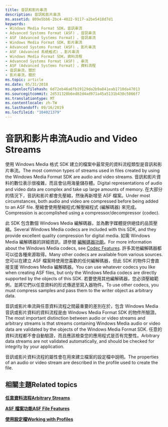 ```yaml
---
title: 音訊和影片串流
description: 音訊和影片串流
ms.assetid: 809e5bb6-2bc4-4022-9117-a2be5418d7d1
keywords:
- Windows Media Format SDK，音訊串流
- Advanced Systems Format (ASF) 、音訊串流
- ASF (Advanced Systems Format) 、音訊串流
- Windows Media Format SDK、影片串流
- Advanced Systems Format (ASF) 、影片串流
- ASF (Advanced 系統格式) 、影片串流
- Windows Media Format SDK，資料流程
- Advanced Systems Format (ASF) 、串流
- ASF (Advanced Systems Format) ，資料流程
- 音訊串流，關於
- 影片串流，關於
ms.topic: article
ms.date: 05/31/2018
ms.openlocfilehash: 6d72eb46a6fb19129da2b9a841eab1710da47013
ms.sourcegitcommit: 2d531328b6ed82d4ad971a45a5131b430c5866f7
ms.translationtype: MT
ms.contentlocale: zh-TW
ms.lasthandoff: 09/16/2019
ms.locfileid: "104021379"
---
```

# <a name="audio-and-video-streams"></a><span data-ttu-id="01ab9-114">音訊和影片串流</span><span class="sxs-lookup"><span data-stu-id="01ab9-114">Audio and Video Streams</span></span>

<span data-ttu-id="01ab9-115">使用 Windows Media 格式 SDK 建立的檔案中最常見的資料流程類型是音訊和影片串流。</span><span class="sxs-lookup"><span data-stu-id="01ab9-115">The most common types of streams used in files created by using the Windows Media Format SDK are audio and video streams.</span></span> <span data-ttu-id="01ab9-116">音訊和影片資料的數位表示很複雜，而且會佔用海量儲存體。</span><span class="sxs-lookup"><span data-stu-id="01ab9-116">Digital representations of audio and video data are complex and take up large amounts of memory.</span></span> <span data-ttu-id="01ab9-117">在大部分的情況下，音訊和影片都會先壓縮，然後再新增至 ASF 檔案。</span><span class="sxs-lookup"><span data-stu-id="01ab9-117">Under most circumstances, both audio and video are compressed before being added to an ASF file.</span></span> <span data-ttu-id="01ab9-118">壓縮會使用壓縮程式/解壓縮程式 (編解碼器) 來完成。</span><span class="sxs-lookup"><span data-stu-id="01ab9-118">Compression is accomplished using a compressor/decompressor (codec).</span></span>

<span data-ttu-id="01ab9-119">此 SDK 包含數個 Windows Media 編解碼器，並為數字媒體提供絕佳的品質壓縮。</span><span class="sxs-lookup"><span data-stu-id="01ab9-119">Several Windows Media codecs are included with this SDK, and they provide excellent quality compression for digital media.</span></span> <span data-ttu-id="01ab9-120">如需 Windows Media 編解碼器的詳細資訊，請參閱 [編解碼器功能](codec-features.md)。</span><span class="sxs-lookup"><span data-stu-id="01ab9-120">For more information about the Windows Media codecs, see [Codec Features](codec-features.md).</span></span> <span data-ttu-id="01ab9-121">許多其他編解碼器都可以從各種來源取得。</span><span class="sxs-lookup"><span data-stu-id="01ab9-121">Many other codecs are available from various sources.</span></span> <span data-ttu-id="01ab9-122">您可以在建立 ASF 檔案時使用您喜歡的任何編解碼器，但此 SDK 的物件只會直接支援 Windows Media 編解碼器。</span><span class="sxs-lookup"><span data-stu-id="01ab9-122">You can use whatever codecs you like when creating ASF files, but only the Windows Media codecs are directly supported by the objects of this SDK.</span></span> <span data-ttu-id="01ab9-123">若要使用其他編解碼器，您必須壓縮範例，並將它們以任意資料的形式傳遞至寫入器物件。</span><span class="sxs-lookup"><span data-stu-id="01ab9-123">To use other codecs, you must compress samples and pass them to the writer object as arbitrary data.</span></span>

<span data-ttu-id="01ab9-124">音訊或影片串流與任意資料流程之間最重要的差別在於，包含 Windows Media 音訊或影片資料的資料流程是由 Windows Media Format SDK 的物件所驗證。</span><span class="sxs-lookup"><span data-stu-id="01ab9-124">The most important distinction between audio or video streams and arbitrary streams is that streams containing Windows Media audio or video data are validated by the objects of the Windows Media Format SDK.</span></span> <span data-ttu-id="01ab9-125">任意的資料流程都不會自動驗證，而且應該檢查您的應用程式是否有完整性。</span><span class="sxs-lookup"><span data-stu-id="01ab9-125">Arbitrary data streams are not validated automatically, and should be checked for integrity by your application.</span></span>

<span data-ttu-id="01ab9-126">音訊或影片資料流程的屬性會在用來建立檔案的設定檔中說明。</span><span class="sxs-lookup"><span data-stu-id="01ab9-126">The properties of an audio or video stream are described in the profile used to create the file.</span></span>

## <a name="related-topics"></a><span data-ttu-id="01ab9-127">相關主題</span><span class="sxs-lookup"><span data-stu-id="01ab9-127">Related topics</span></span>

<dl> <dt>

[<span data-ttu-id="01ab9-128">**任意資料流程**</span><span class="sxs-lookup"><span data-stu-id="01ab9-128">**Arbitrary Streams**</span></span>](arbitrary-streams.md)
</dt> <dt>

[<span data-ttu-id="01ab9-129">**ASF 檔案功能**</span><span class="sxs-lookup"><span data-stu-id="01ab9-129">**ASF File Features**</span></span>](asf-file-features.md)
</dt> <dt>

[<span data-ttu-id="01ab9-130">**使用設定檔**</span><span class="sxs-lookup"><span data-stu-id="01ab9-130">**Working with Profiles**</span></span>](working-with-profiles.md)
</dt> </dl>

 

 





